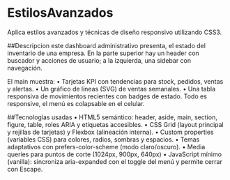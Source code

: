 # EstilosAvanzados
Aplica estilos avanzados y técnicas de diseño responsivo utilizando CSS3.


##Descripcion
este dashboard administrativo presenta, el estado del inventario de una empresa. En la parte superior hay un header con buscador y acciones de usuario; a la izquierda, una sidebar con navegación.

El main muestra:
	•	Tarjetas KPI con tendencias para stock, pedidos, ventas y alertas.
	•	Un gráfico de líneas (SVG) de ventas semanales.
	•	Una tabla responsiva de movimientos recientes con badges de estado.
Todo es responsive,  el menú es colapsable en el celular.

##Tecnologías usadas
	•	HTML5 semántico: header, aside, main, section, figure, table, roles ARIA y etiquetas accesibles.
	•	CSS Grid (layout principal y rejillas de tarjetas) y Flexbox (alineación interna).
	•	Custom properties (variables CSS) para colores, radios, sombras y espacios.
	•	Temas adaptativos con prefers-color-scheme (modo claro/oscuro).
	•	Media queries para puntos de corte (1024px, 900px, 640px) 
	•	JavaScript mínimo (vanilla): sincroniza aria-expanded con el toggle del menú y permite cerrar con Escape.

